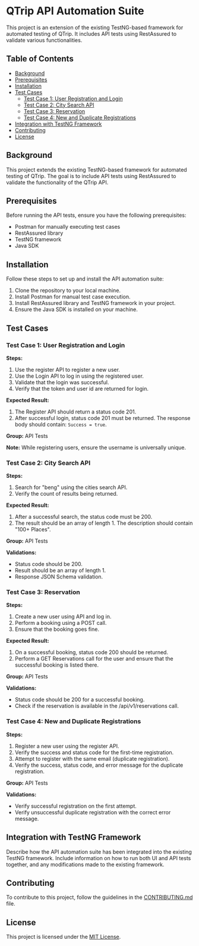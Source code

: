 # QTrip API Automation Suite

This project is an extension of the existing TestNG-based framework for automated testing of QTrip. It includes API tests using RestAssured to validate various functionalities.

## Table of Contents
- [Background](#background)
- [Prerequisites](#prerequisites)
- [Installation](#installation)
- [Test Cases](#test-cases)
  - [Test Case 1: User Registration and Login](#test-case-1-user-registration-and-login)
  - [Test Case 2: City Search API](#test-case-2-city-search-api)
  - [Test Case 3: Reservation](#test-case-3-reservation)
  - [Test Case 4: New and Duplicate Registrations](#test-case-4-new-and-duplicate-registrations)
- [Integration with TestNG Framework](#integration-with-testng-framework)
- [Contributing](#contributing)
- [License](#license)

## Background

This project extends the existing TestNG-based framework for automated testing of QTrip. The goal is to include API tests using RestAssured to validate the functionality of the QTrip API.

## Prerequisites

Before running the API tests, ensure you have the following prerequisites:

- Postman for manually executing test cases
- RestAssured library
- TestNG framework
- Java SDK

## Installation

Follow these steps to set up and install the API automation suite:

1. Clone the repository to your local machine.
2. Install Postman for manual test case execution.
3. Install RestAssured library and TestNG framework in your project.
4. Ensure the Java SDK is installed on your machine.

## Test Cases

### Test Case 1: User Registration and Login

**Steps:**
1. Use the register API to register a new user.
2. Use the Login API to log in using the registered user.
3. Validate that the login was successful.
4. Verify that the token and user id are returned for login.

**Expected Result:**
1. The Register API should return a status code 201.
2. After successful login, status code 201 must be returned. The response body should contain: `Success = true`.

**Group:**
API Tests

**Note:**
While registering users, ensure the username is universally unique.

### Test Case 2: City Search API

**Steps:**
1. Search for "beng" using the cities search API.
2. Verify the count of results being returned.

**Expected Result:**
1. After a successful search, the status code must be 200.
2. The result should be an array of length 1. The description should contain "100+ Places".

**Group:**
API Tests

**Validations:**
- Status code should be 200.
- Result should be an array of length 1.
- Response JSON Schema validation.

### Test Case 3: Reservation

**Steps:**
1. Create a new user using API and log in.
2. Perform a booking using a POST call.
3. Ensure that the booking goes fine.

**Expected Result:**
1. On a successful booking, status code 200 should be returned.
2. Perform a GET Reservations call for the user and ensure that the successful booking is listed there.

**Group:**
API Tests

**Validations:**
- Status code should be 200 for a successful booking.
- Check if the reservation is available in the /api/v1/reservations call.

### Test Case 4: New and Duplicate Registrations

**Steps:**
1. Register a new user using the register API.
2. Verify the success and status code for the first-time registration.
3. Attempt to register with the same email (duplicate registration).
4. Verify the success, status code, and error message for the duplicate registration.

**Group:**
API Tests

**Validations:**
- Verify successful registration on the first attempt.
- Verify unsuccessful duplicate registration with the correct error message.

## Integration with TestNG Framework

Describe how the API automation suite has been integrated into the existing TestNG framework. Include information on how to run both UI and API tests together, and any modifications made to the existing framework.

## Contributing

To contribute to this project, follow the guidelines in the [CONTRIBUTING.md](CONTRIBUTING.md) file.

## License

This project is licensed under the [MIT License](LICENSE).
